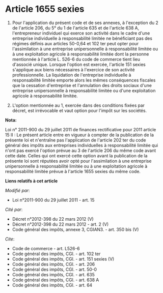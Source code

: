 # Article 1655 sexies

1. Pour l'application du présent code et de ses annexes, à l'exception du 2 de l'article 206, du 5° du 1 de l'article 635 et
de l'article 638 A, l'entrepreneur individuel qui exerce son activité dans le cadre d'une entreprise individuelle à
responsabilité limitée ne bénéficiant pas des régimes définis aux articles 50-0,64 et 102 ter peut opter pour l'assimilation
à une entreprise unipersonnelle à responsabilité limitée ou à une exploitation agricole à responsabilité limitée dont la
personne mentionnée à l'article L. 526-6 du code de commerce tient lieu d'associé unique. Lorsque l'option est exercée,
l'article 151 sexies s'applique aux biens nécessaires à l'exercice de son activité professionnelle. La liquidation de
l'entreprise individuelle à responsabilité limitée emporte alors les mêmes conséquences fiscales que la cessation
d'entreprise et l'annulation des droits sociaux d'une entreprise unipersonnelle à responsabilité limitée ou d'une
exploitation agricole à responsabilité limitée. 

2. L'option mentionnée au 1, exercée dans des conditions fixées par décret, est irrévocable et vaut option pour l'impôt sur
les sociétés.

**Nota:**

Loi n° 2011-900 du 29 juillet 2011 de finances rectificative pour 2011 article 15 II :  Le présent article entre en vigueur à
compter de la publication de la présente loi et n'entraîne pas l'application de l'article 202 ter du code général des impôts
aux entreprises individuelles à responsabilité limitée qui n'ont pas exercé l'option prévue au 3 de l'article 206 du même
code avant cette date. Celles qui ont exercé cette option avant la publication de la présente loi sont réputées avoir opté
pour l'assimilation à une entreprise unipersonnelle à responsabilité limitée ou à une exploitation agricole à responsabilité
limitée prévue à l'article 1655 sexies du même code.

**Liens relatifs à cet article**

_Modifié par_:

  - Loi n°2011-900 du 29 juillet 2011 - art. 15

_Cité par_:

  - Décret n°2012-398 du 22 mars 2012 (V)
  - Décret n°2012-398 du 22 mars 2012 - art. 2 (V)
  - Code général des impôts, annexe 3, CGIAN3. - art. 350 bis (V)

_Cite_:

  - Code de commerce - art. L526-6
  - Code général des impôts, CGI. - art. 102 ter
  - Code général des impôts, CGI. - art. 151 sexies (V)
  - Code général des impôts, CGI. - art. 206
  - Code général des impôts, CGI. - art. 50-0
  - Code général des impôts, CGI. - art. 635
  - Code général des impôts, CGI. - art. 638 A
  - Code général des impôts, CGI. - art. 64
